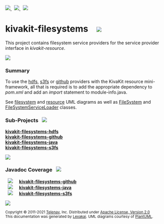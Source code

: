 [//]: # (start-user-text)

<a href="https://www.kivakit.org">
<img src="https://telenav.github.io/telenav-assets/images/icons/web-32.png" srcset="https://telenav.github.io/telenav-assets/images/icons/web-32-2x.png 2x"/>
</a>
&nbsp;
<a href="https://twitter.com/openkivakit">
<img src="https://telenav.github.io/telenav-assets/images/logos/twitter/twitter-32.png" srcset="https://telenav.github.io/telenav-assets/images/logos/twitter/twitter-32-2x.png 2x"/>
</a>
&nbsp;
<a href="https://kivakit.zulipchat.com">
<img src="https://telenav.github.io/telenav-assets/images/logos/zulip/zulip-32.png" srcset="https://telenav.github.io/telenav-assets/images/logos/zulip/zulip-32-2x.png 2x"/>
</a>

[//]: # (end-user-text)

# kivakit-filesystems &nbsp;&nbsp; <img src="https://telenav.github.io/telenav-assets/images/icons/folder-32.png" srcset="https://telenav.github.io/telenav-assets/images/icons/folder-32-2x.png 2x"/>

This project contains filesystem service providers for the service provider interface in *kivakit-resource*.

<img src="https://telenav.github.io/telenav-assets/images/separators/horizontal-line-512.png" srcset="https://telenav.github.io/telenav-assets/images/separators/horizontal-line-512-2x.png 2x"/>

[//]: # (start-user-text)

### Summary <a name = "summary"></a>

To use the [hdfs](hdfs/README.md), [s3fs](kivakit-filesystems-s3fs/README.md) or [github](kivakit-filesystems-github/README.md) providers with the KivaKit resource mini-framework, all that is required is to add the appropriate dependency to *pom.xml* and add an *import* statement to module-info.java.

See [filesystem](https://github.com/Telenav/kivakit/blob/release/current/kivakit/resource/documentation/diagrams/com.telenav.kivakit.filesystem.spi.svg)
and [resource](https://github.com/Telenav/kivakit/blob/release/current/kivakit/resource/documentation/diagrams/com.telenav.kivakit.resource.svg)
UML diagrams as well as  [FileSystem](https://telenav.github.io/kivakit/javadoc/kivakit.resource/com/telenav/kivakit/filesystem/spi/FileSystemService.html)
and [FileSystemServiceLoader](https://telenav.github.io/kivakit/javadoc/kivakit.resource/com/telenav/kivakit/filesystem/loader/FileSystemServiceLoader.html)
classes.

[//]: # (end-user-text)

### Sub-Projects <a name = "projects"></a> &nbsp; <img src="https://telenav.github.io/telenav-assets/images/icons/diagram-32.png" srcset="https://telenav.github.io/telenav-assets/images/icons/diagram-32-2x.png 2x"/>

[**kivakit-filesystems-hdfs**](kivakit-filesystems-hdfs/README.md)  
[**kivakit-filesystems-github**](kivakit-filesystems-github/README.md)  
[**kivakit-filesystems-java**](kivakit-filesystems-java/README.md)  
[**kivakit-filesystems-s3fs**](kivakit-filesystems-s3fs/README.md)  

<img src="https://telenav.github.io/telenav-assets/images/separators/horizontal-line-128.png" srcset="https://telenav.github.io/telenav-assets/images/separators/horizontal-line-128-2x.png 2x"/>

### Javadoc Coverage <a name = "javadoc-coverage"></a> &nbsp; <img src="https://telenav.github.io/telenav-assets/images/icons/bargraph-24.png" srcset="https://telenav.github.io/telenav-assets/images/icons/bargraph-24-2x.png 2x"/>

&nbsp; <img src="https://telenav.github.io/telenav-assets/images/meters/meter-70-96.png" srcset="https://telenav.github.io/telenav-assets/images/meters/meter-70-96-2x.png 2x"/>
 &nbsp; &nbsp; [**kivakit-filesystems-github**](kivakit-filesystems-github/README.md)  
&nbsp; <img src="https://telenav.github.io/telenav-assets/images/meters/meter-70-96.png" srcset="https://telenav.github.io/telenav-assets/images/meters/meter-70-96-2x.png 2x"/>
 &nbsp; &nbsp; [**kivakit-filesystems-java**](kivakit-filesystems-java/README.md)  
&nbsp; <img src="https://telenav.github.io/telenav-assets/images/meters/meter-80-96.png" srcset="https://telenav.github.io/telenav-assets/images/meters/meter-80-96-2x.png 2x"/>
 &nbsp; &nbsp; [**kivakit-filesystems-s3fs**](kivakit-filesystems-s3fs/README.md)

[//]: # (start-user-text)



[//]: # (end-user-text)

<img src="https://telenav.github.io/telenav-assets/images/separators/horizontal-line-512.png" srcset="https://telenav.github.io/telenav-assets/images/separators/horizontal-line-512-2x.png 2x"/>

<sub>Copyright &#169; 2011-2021 [Telenav](https://telenav.com), Inc. Distributed under [Apache License, Version 2.0](LICENSE)</sub>  
<sub>This documentation was generated by [Lexakai](https://www.lexakai.org). UML diagrams courtesy of [PlantUML](https://plantuml.com).</sub>

